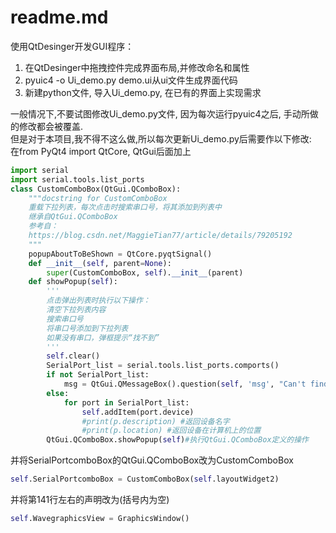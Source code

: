 # readme.md  

使用QtDesinger开发GUI程序：  
1. 在QtDesinger中拖拽控件完成界面布局,并修改命名和属性  
2. pyuic4 -o Ui_demo.py demo.ui从ui文件生成界面代码  
3. 新建python文件, 导入Ui_demo.py, 在已有的界面上实现需求  

一般情况下,不要试图修改Ui_demo.py文件, 因为每次运行pyuic4之后, 手动所做的修改都会被覆盖.  
但是对于本项目,我不得不这么做,所以每次更新Ui_demo.py后需要作以下修改:  
在from PyQt4 import QtCore, QtGui后面加上  
```python
import serial
import serial.tools.list_ports
class CustomComboBox(QtGui.QComboBox):
    """docstring for CustomComboBox
    重载下拉列表，每次点击时搜索串口号，将其添加到列表中
    继承自QtGui.QComboBox
    参考自：
    https://blog.csdn.net/MaggieTian77/article/details/79205192
    """
    popupAboutToBeShown = QtCore.pyqtSignal()
    def __init__(self, parent=None):
        super(CustomComboBox, self).__init__(parent)
    def showPopup(self):
        '''
        点击弹出列表时执行以下操作：
        清空下拉列表内容
        搜索串口号
        将串口号添加到下拉列表
        如果没有串口，弹框提示“找不到”
        '''
        self.clear()
        SerialPort_list = serial.tools.list_ports.comports()
        if not SerialPort_list:
            msg = QtGui.QMessageBox().question(self, 'msg', "Can't find any Serial port", QtGui.QMessageBox.Ok)
        else:
            for port in SerialPort_list:
                self.addItem(port.device)
                #print(p.description) #返回设备名字
                #print(p.location) #返回设备在计算机上的位置
        QtGui.QComboBox.showPopup(self)#执行QtGui.QComboBox定义的操作
```
并将SerialPortcomboBox的QtGui.QComboBox改为CustomComboBox
```python
self.SerialPortcomboBox = CustomComboBox(self.layoutWidget2)
```
并将第141行左右的声明改为(括号内为空)
```python
self.WavegraphicsView = GraphicsWindow()
```